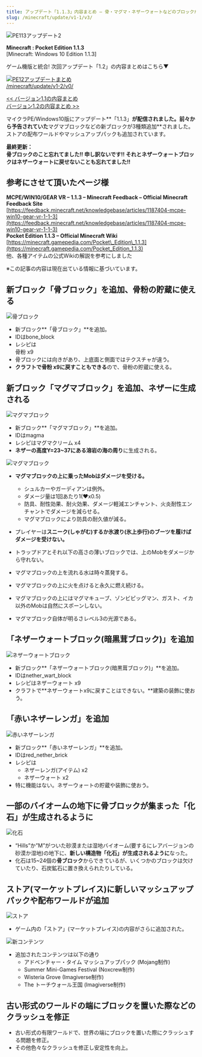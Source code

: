 ```yaml
---
title: アップデート「1.1.3」内容まとめ – 骨・マグマ・ネザーウォートなどのブロックが追加
slug: /minecraft/update/v1-1/v3/
---
```


![PE113アップデート2](https://cdn-ak.f.st-hatena.com/images/fotolife/s/sasigume/20210208/20210208105721.png)

**Minecraft : Pocket Edition 1.1.3**  
\[Minecraft: Windows 10 Edition 1.1.3\]

ゲーム機版と統合! 次回アップデート「1.2」の内容まとめはこちら▼

[![PE12アップデートまとめ](https://cdn-ak.f.st-hatena.com/images/fotolife/s/sasigume/20210208/20210208093917.png)  
/minecraft/update/v1-2/v0/](/minecraft/update/v1-2/v0/)

[<< バージョン1.1の内容まとめ](https://www.napoan.com/pe-update-11/)  
[バージョン1.2の内容まとめ >>](/minecraft/update/v1-2/v0/)

マイクラPE/Windows10版にアップデート**「1.1.3」**が配信されました。前々から予告されていた**マグマブロックなどの新ブロックが3種類追加**されました。ストアの配布ワールドやマッシュアップパックも追加されています。

**最終更新：**  
**骨ブロックのこと忘れてました!! 申し訳ないです!! それとネザーウォートブロックはネザーウォートに戻せないことも忘れてました!!**

## 参考にさせて頂いたページ様

**MCPE/WIN10/GEAR VR – 1.1.3 – Minecraft Feedback – Official Minecraft Feedback Site**  
[https://feedback.minecraft.net/knowledgebase/articles/1187404-mcpe-win10-gear-vr-1-1-3](https://feedback.minecraft.net/knowledgebase/articles/1187404-mcpe-win10-gear-vr-1-1-3)  
**Pocket Edition 1.1.3 – Official Minecraft Wiki**  
[https://minecraft.gamepedia.com/Pocket\_Edition\_1.1.3](https://minecraft.gamepedia.com/Pocket_Edition_1.1.3)  
他、各種アイテムの公式Wikiの解説を参考にしました

※この記事の内容は現在出ている情報に基づいています。

## 新ブロック「骨ブロック」を追加、骨粉の貯蔵に使える

![骨ブロック](https://cdn-ak.f.st-hatena.com/images/fotolife/s/sasigume/20210208/20210208122516.png)

*   新ブロック**「骨ブロック」**を追加。
*   IDはbone\_block
*   レシピは  
    骨粉 x9
*   骨ブロックには向きがあり、上底面と側面ではテクスチャが違う。
*   **クラフトで骨粉 x9に戻すこともできる**ので、骨粉の貯蔵に使える。

## 新ブロック「マグマブロック」を追加、ネザーに生成される

![マグマブロック](https://cdn-ak.f.st-hatena.com/images/fotolife/s/sasigume/20210208/20210208123508.png)

*   新ブロック**「マグマブロック」**を追加。
*   IDはmagma
*   レシピはマグマクリーム x4
*   **ネザーの高度Y=23~37にある溶岩の海の周り**に生成される。

![マグマブロック](https://cdn-ak.f.st-hatena.com/images/fotolife/s/sasigume/20210208/20210208113438.png)

*   **マグマブロックの上に乗ったMobはダメージを受ける。**
    *   シュルカーやガーディアンは例外。
    *   ダメージ量は1回あたり1(♥x0.5)
    *   防具、耐性効果、耐火効果、ダメージ軽減エンチャント、火炎耐性エンチャントでダメージを減らせる。
    *   マグマブロックにより防具の耐久値が減る。
*   プレイヤーは**スニーク(しゃがむ)するか氷渡り(氷上歩行)のブーツを履けばダメージを受けない。**
*   トラップドアとそれ以下の高さの薄いブロックでは、上のMobをダメージから守れない。

*   マグマブロックの上を流れる水は時々蒸発する。
*   マグマブロックの上に火を点けると永久に燃え続ける。
*   マグマブロックの上にはマグマキューブ、ゾンビピッグマン、ガスト、イカ以外のMobは自然にスポーンしない。
*   マグマブロック自体が明るさレベル3の光源である。

## 「ネザーウォートブロック(暗黒茸ブロック)」を追加

![ネザーウォートブロック](https://cdn-ak.f.st-hatena.com/images/fotolife/s/sasigume/20210208/20210208101943.png)

*   新ブロック**「ネザーウォートブロック(暗黒茸ブロック)」**を追加。
*   IDはnether\_wart\_block
*   レシピはネザーウォート x9
*   クラフトで**ネザーウォートx9に戻すことはできない。**建築の装飾に使おう。

## 「赤いネザーレンガ」を追加

![赤いネザーレンガ](https://cdn-ak.f.st-hatena.com/images/fotolife/s/sasigume/20210208/20210208123528.png)

*   新ブロック**「赤いネザーレンガ」**を追加。
*   IDはred\_nether\_brick
*   レシピは
    *   ネザーレンガ(アイテム) x2
    *   ネザーウォート x2
*   特に機能はない。ネザーウォートの貯蔵や装飾に使おう。

## 一部のバイオームの地下に骨ブロックが集まった「化石」が生成されるように

![化石](https://cdn-ak.f.st-hatena.com/images/fotolife/s/sasigume/20210208/20210208121959.png)

*   “Hills”か”M”がついた砂漠または湿地バイオーム(要するにレアバージョンの砂漠か湿地)の地下に、**新しい構造物「化石」が生成されるように**なった。
*   化石は15~24個の**骨ブロック**からできているが、いくつかのブロックは欠けていたり、石炭鉱石に置き換えられたりしている。

## ストア(マーケットプレイス)に新しいマッシュアップパックや配布ワールドが追加

![ストア](https://cdn-ak.f.st-hatena.com/images/fotolife/s/sasigume/20210208/20210208113444.png)

*   ゲーム内の「ストア」(マーケットプレイス)の内容がさらに追加された。

![新コンテンツ](https://cdn-ak.f.st-hatena.com/images/fotolife/s/sasigume/20210208/20210208113448.png)

*   追加されたコンテンツは以下の通り
    *   アドベンチャー・タイム マッシュアップパック (Mojang制作)
    *   Summer Mini-Games Festival (Noxcrew制作)
    *   Wisteria Grove (Imagiverse制作)
    *   The トーチウォール王国 (Imagiverse制作)

## 古い形式のワールドの端にブロックを置いた際などのクラッシュを修正

*   古い形式の有限ワールドで、世界の端にブロックを置いた際にクラッシュする問題を修正。
*   その他色々なクラッシュを修正し安定性を向上。
